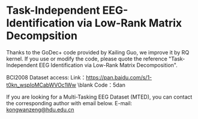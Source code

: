 # Task-Independent EEG-Identification via Low-Rank Matrix Decompsition
Thanks to the GoDec+ code provided by Kailing Guo, we improve it by RQ kernel.
If you use or modify the code, please quote the reference "Task-Independent EEG Identification via Low-Rank
Matrix Decomposition".


BCI2008 Dataset access:
Link：https://pan.baidu.com/s/1-t0kn_wspIoMCabWVOc1Ww    \blank  Code：5dan


If you are looking for a Multi-Tasking EEG Dataset (MTED), you can contact the corresponding author with email below.
E-mail: kongwanzeng@hdu.edu.cn
